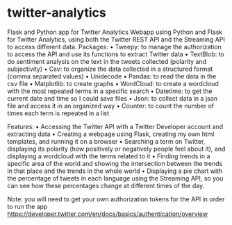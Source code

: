 # twitter-analytics
Flask and Python app for Twitter Analytics 
Webapp using Python and Flask for Twitter Analytics, using both the Twitter REST API and the Streaming API to access different data. 
Packages:
•	Tweepy: to manage the authorization to access the API and use its functions to extract Twitter data
•	TextBlob: to do sentiment analysis on the text in the tweets collected (polarity and subjectivity)
•	Csv: to organize the data collected in a structured format (comma separated values)
•	Unidecode
•	Pandas: to read the data in the csv file
•	Matplotlib: to create graphs
•	WordCloud: to create a wordcloud with the most repeated terms in a specific search
•	Datetime: to get the current date and time so I could save files 
•	Json: to collect data in a json file and access it in an organized way
•	Counter: to count the number of times each term is repeated in a list

Features:
•	Accessing the Twitter API with a Twitter Developer account and extracting data
•	Creating a webpage using Flask, creating my own html templates, and running it on a browser
•	Searching a term on Twitter, displaying its polarity (how positively or negatively people feel about it), and displaying a wordcloud with the terms related to it
•	Finding trends in a specific area of the world and showing the intersection between the trends in that place and the trends in the whole world
•	Displaying a pie chart with the percentage of tweets in each language using the Streaming API, so you can see how these percentages change at different times of the day.

Note: you will need to get your own authorization tokens for the API in order to run the app https://developer.twitter.com/en/docs/basics/authentication/overview
